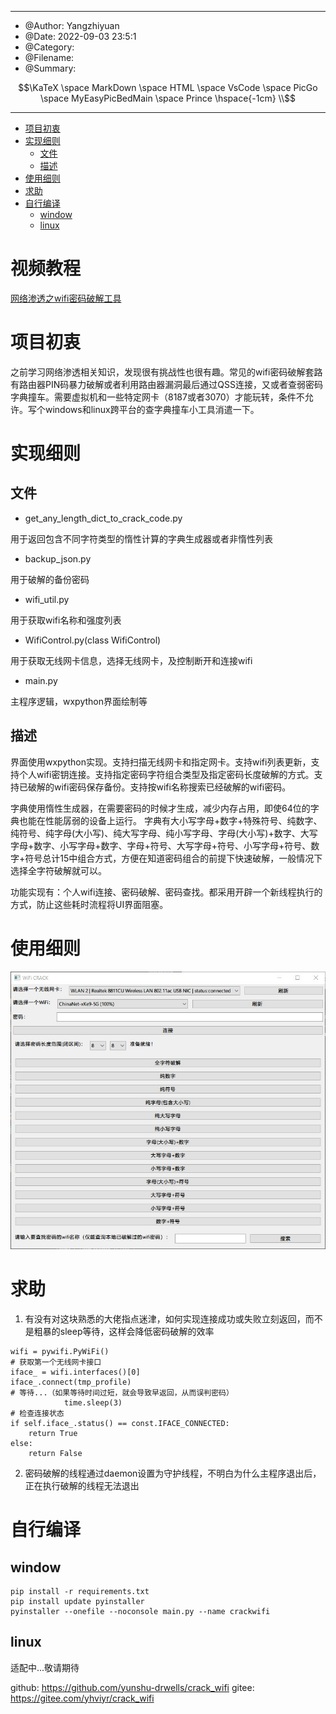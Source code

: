 
---
 * @Author: Yangzhiyuan
 * @Date: 2022-09-03 23:5:1
 * @Category: 
 * @Filename: 
 * @Summary: 
```math
\KaTeX \space MarkDown \space HTML \space VsCode \space PicGo \space MyEasyPicBedMain \space Prince \hspace{-1cm} \\
```
---
<!-- @import "[TOC]" {cmd="toc" depthFrom=1 depthTo=6 orderedList=false} -->

<!-- code_chunk_output -->

- [项目初衷](#项目初衷)
- [实现细则](#实现细则)
  - [文件](#文件)
  - [描述](#描述)
- [使用细则](#使用细则)
- [求助](#求助)
- [自行编译](#自行编译)
  - [window](#window)
  - [linux](#linux)

<!-- /code_chunk_output -->

# 视频教程

<a href="https://www.bilibili.com/video/BV1rN41137CZ/?share_source=copy_web&vd_source=f484d7a40d011dba21c5a56e3063c0f2">网络渗透之wifi密码破解工具</a>

# 项目初衷

之前学习网络渗透相关知识，发现很有挑战性也很有趣。常见的wifi密码破解套路有路由器PIN码暴力破解或者利用路由器漏洞最后通过QSS连接，又或者查弱密码字典撞车。需要虚拟机和一些特定网卡（8187或者3070）才能玩转，条件不允许。写个windows和linux跨平台的查字典撞车小工具消遣一下。

# 实现细则

## 文件

- get_any_length_dict_to_crack_code.py

用于返回包含不同字符类型的惰性计算的字典生成器或者非惰性列表

- backup_json.py

用于破解的备份密码

- wifi_util.py

用于获取wifi名称和强度列表

- WifiControl.py(class WifiControl)

用于获取无线网卡信息，选择无线网卡，及控制断开和连接wifi

- main.py

主程序逻辑，wxpython界面绘制等

## 描述

界面使用wxpython实现。支持扫描无线网卡和指定网卡。支持wifi列表更新，支持个人wifi密钥连接。支持指定密码字符组合类型及指定密码长度破解的方式。支持已破解的wifi密码保存备份。支持按wifi名称搜索已经破解的wifi密码。

字典使用惰性生成器，在需要密码的时候才生成，减少内存占用，即使64位的字典也能在性能孱弱的设备上运行。
字典有大小写字母+数字+特殊符号、纯数字、纯符号、纯字母(大小写)、纯大写字母、纯小写字母、字母(大小写)+数字、大写字母+数字、小写字母+数字、字母+符号、大写字母+符号、小写字母+符号、数字+符号总计15中组合方式，方便在知道密码组合的前提下快速破解，一般情况下选择全字符破解就可以。

功能实现有：个人wifi连接、密码破解、密码查找。都采用开辟一个新线程执行的方式，防止这些耗时流程将UI界面阻塞。

# 使用细则

<p align="center"> <div align="middle"><img src="./resources/Snipaste_2023-11-03_13-01-18.jpg" alt="202310182123501" width="720" height=""></div></p>


# 求助



1. 有没有对这块熟悉的大佬指点迷津，如何实现连接成功或失败立刻返回，而不是粗暴的sleep等待，这样会降低密码破解的效率

```
wifi = pywifi.PyWiFi()
# 获取第一个无线网卡接口
iface_ = wifi.interfaces()[0]
iface_.connect(tmp_profile)
# 等待...（如果等待时间过短，就会导致早返回，从而误判密码）
            time.sleep(3)
# 检查连接状态
if self.iface_.status() == const.IFACE_CONNECTED:
	return True
else:
	return False
```

<!-- 程序正常执行的情况下，还是会抛出线程异常 -->

2. 密码破解的线程通过daemon设置为守护线程，不明白为什么主程序退出后，正在执行破解的线程无法退出


# 自行编译

## window

```
pip install -r requirements.txt
pip install update pyinstaller
pyinstaller --onefile --noconsole main.py --name crackwifi
```

## linux

适配中...敬请期待



github: https://github.com/yunshu-drwells/crack_wifi
gitee: https://gitee.com/yhviyr/crack_wifi
